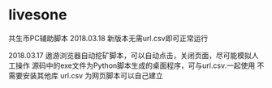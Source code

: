 # livesone
共生币PC辅助脚本
2018.03.18
新版本无需url.csv即可正常运行


2018.03.17
遨游浏览器自动挖矿脚本，可以自动点击，关闭页面，尽可能模拟人工操作
源码中的exe文件为Python脚本生成的桌面程序，可与url.csv.一起使用 不需要安装其他库
url.csv 为网页脚本可以自己建立
